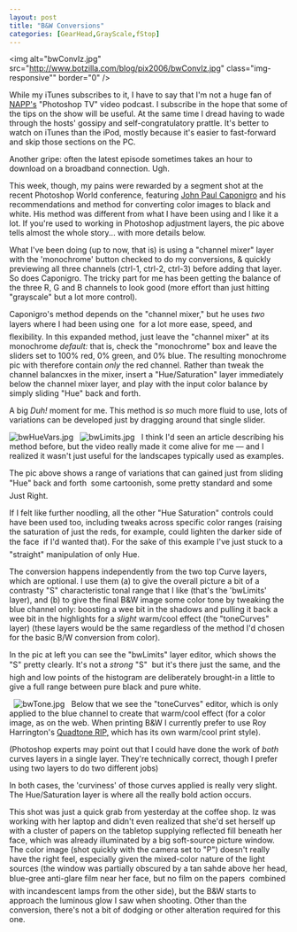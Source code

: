 ```yaml
---
layout: post
title: "B&W Conversions"
categories: [GearHead,GrayScale,fStop]
---
```

<img alt="bwConvIz.jpg" src="http://www.botzilla.com/blog/pix2006/bwConvIz.jpg" class="img-responsive"" border="0" />

While my iTunes subscribes to it, I have to say that I'm not a huge fan of <a href="http://www.photoshopuser.com/">NAPP's</a> "Photoshop TV" video podcast. I subscribe in the hope that some of the tips on the show will be useful. At the same time I dread having to wade through the hosts' gossipy and self-congratulatory prattle. It's better to watch on iTunes than the iPod, mostly because it's easier to fast-forward and skip those sections on the PC. 

Another gripe: often the latest episode sometimes takes an hour to download on a broadband connection. Ugh.

This week, though, my pains were rewarded by a segment shot at the recent Photoshop World conference, featuring <a href="http://www.johnpaulcaponigro.com/">John Paul Caponigro</a> and his recommendations and method for converting color images to black and white. His method was different from what I have been using and I like it a lot. If you're used to working in Photoshop adjustment layers, the pic above tells almost the whole story... with more details below.

What I've been doing (up to now, that is) is using a "channel mixer" layer with the 'monochrome' button checked to do my conversions, & quickly previewing all three channels (ctrl-1, ctrl-2, ctrl-3) before adding that layer. So does Caponigro. The tricky part for me has been getting the balance of the three R, G and B channels to look good (more effort than just hitting "grayscale" but a lot more control).

Caponigro's method depends on the "channel mixer," but he uses <i>two</i> layers where I had been using one &#151; for a lot more ease, speed, and flexibility. In this expanded method, just leave the "channel mixer" at its monochrome <i>default:</i> that is, check the "monochrome" box and leave the sliders set to 100% red, 0% green, and 0% blue. The resulting monochrome pic with therefore contain <i>only</i> the red channel. Rather than tweak the channel balancxes in the mixer, insert a "Hue/Saturation" layer immediately below the channel mixer layer, and play with the  input color balance by simply sliding "Hue" back and forth.

A big <i>Duh!</i> moment for me. This method is <i>so</i> much more fluid to use, lots of variations can be developed just by dragging around that single slider.

<img alt="bwHueVars.jpg" src="http://www.botzilla.com/blog/pix2006/bwHueVars.jpg" class="img-responsive" border="0"/>

<img alt="bwLimits.jpg" src="http://www.botzilla.com/blog/pix2006/bwLimits.jpg"  border="0" class="pull-left"  hspace=8 />
I think I'd seen an article describing his method before, but the video really made it come alive for me &#151; and I realized it wasn't just useful for the landscapes typically used as examples.

The pic above shows a range of variations that can gained just from sliding "Hue" back and forth &#151; some cartoonish, some pretty standard and some Just Right.

If I felt like further noodling, all the other "Hue Saturation" controls could have been used too, including tweaks across specific color ranges (raising the saturation of just the reds, for example, could lighten the darker side of the face &#151; if I'd wanted that). For the sake of this example I've just stuck to a "straight" manipulation of only Hue.

The conversion happens independently from the two top Curve layers, which are optional. I use them (a) to give the overall picture a bit of a contrasty "S" characteristic tonal range that I like (that's the 'bwLimits' layer), and (b) to give the final B&W image some color tone by tweaking the blue channel only: boosting a wee bit in the shadows and pulling it back a wee bit in the highlights for a <i>slight</i> warm/cool effect (the "toneCurves" layer) (these layers would be the same regardless of the method I'd chosen for the basic B/W conversion from color).

In the pic at left you can see the "bwLimits" layer editor, which shows the "S" pretty clearly. It's not a <i>strong</i> "S" &#151; but it's there just the same, and the high and low points of the histogram are deliberately brought-in a little to give a full range between pure black and pure white.

<img alt="bwTone.jpg" src="http://www.botzilla.com/blog/pix2006/bwTone.jpg"  border="0" class="pullright"  hspace=8 />
Below that we see the "toneCurves" editor, which is only applied to the blue channel to create that warm/cool effect (for a color image, as on the web. When printing B&W I currently prefer to use Roy Harrington's <a href="http://www.harrington.com/">Quadtone RIP,</a> which has its own warm/cool print style).

(Photoshop experts may point out that I could have done the work of <i>both</i> curves layers in a single layer. They're technically correct, though I prefer using two layers to do two different jobs)

In both cases, the 'curviness' of those curves applied is really very slight. The Hue/Saturation layer is where all the really bold action occurs.

This shot was just a quick grab from yesterday at the coffee shop. Iz was working with her laptop and didn't even realized that she'd set herself up with a cluster of papers on the tabletop supplying reflected fill beneath her face, which was already illuminated by a big soft-source picture window. The color image (shot quickly with the camera set to "P") doesn't really have the right feel, especially given the mixed-color nature of the light sources (the window was partially obscured by a tan sahde above her head, blue-gree anti-glare film near her face, but no film on the papers &#151; combined with incandescent lamps from the other side), but the B&W starts to approach the luminous glow I saw when shooting. Other than the conversion, there's not a bit of dodging or other alteration required for this one.
